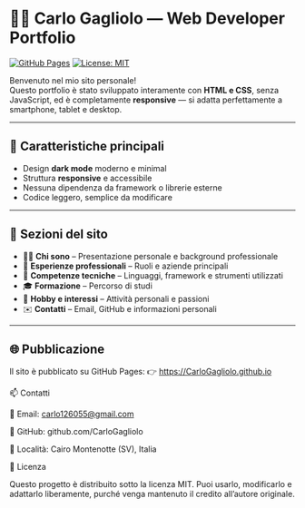 # 🧑‍💻 Carlo Gagliolo — Web Developer Portfolio

[![GitHub Pages](https://img.shields.io/badge/GitHub%20Pages-online-brightgreen)](https://CarloGagliolo.github.io)
[![License: MIT](https://img.shields.io/badge/License-MIT-blue.svg)](LICENSE)

Benvenuto nel mio sito personale!  
Questo portfolio è stato sviluppato interamente con **HTML e CSS**, senza JavaScript, ed è completamente **responsive** — si adatta perfettamente a smartphone, tablet e desktop.  

---

## 🚀 **Caratteristiche principali**
- Design **dark mode** moderno e minimal  
- Struttura **responsive** e accessibile  
- Nessuna dipendenza da framework o librerie esterne  
- Codice leggero, semplice da modificare  

---

## 🧱 **Sezioni del sito**
- 👨‍💻 **Chi sono** – Presentazione personale e background professionale  
- 💼 **Esperienze professionali** – Ruoli e aziende principali  
- 🧠 **Competenze tecniche** – Linguaggi, framework e strumenti utilizzati  
- 🎓 **Formazione** – Percorso di studi  
- 🎸 **Hobby e interessi** – Attività personali e passioni  
- ✉️ **Contatti** – Email, GitHub e informazioni personali  

---


## 🌐 **Pubblicazione**

Il sito è pubblicato su GitHub Pages:
👉 https://CarloGagliolo.github.io


📫 Contatti

📧 Email: carlo126055@gmail.com

💼 GitHub: github.com/CarloGagliolo

📍 Località: Cairo Montenotte (SV), Italia


🪪 Licenza

Questo progetto è distribuito sotto la licenza MIT.
Puoi usarlo, modificarlo e adattarlo liberamente, purché venga mantenuto il credito all’autore originale.
